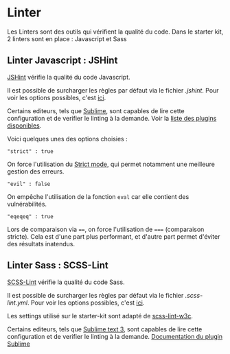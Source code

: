 
Linter
================================================================================

Les Linters sont des outils qui vérifient la qualité du code. Dans le starter kit,
2 linters sont en place : Javascript et Sass


Linter Javascript : JSHint
--------------------------------------------------------------------------------

[JSHint](http://jshint.com/) vérifie la qualité du code Javascript.

Il est possible de surcharger les règles par défaut via le fichier *.jshint*.
Pour voir les options possibles, c'est [ici](http://jshint.com/docs/options/).

Certains editeurs, tels que [Sublime](http://www.sublimetext.com/), sont capables
de lire cette configuration et de verifier le linting à la demande. Voir la [liste
des plugins disponibles](http://www.jshint.com/install/).

Voici quelques unes des options choisies :

``` "strict" : true ```

On force l'utilisation du [Strict mode](https://developer.mozilla.org/en-US/docs/Web/JavaScript/Reference/Strict_mode), qui permet notamment une meilleure gestion des erreurs.

``` "evil" : false ```

On empêche l'utilisation de la fonction ```eval``` car elle contient des vulnérabilités.

 ``` "eqeqeq" : true ```

Lors de comparaison via ```==```, on force l'utilisation de ```===``` (comparaison stricte). Cela est d'une part plus performant, et d'autre part permet d'éviter des résultats inatendus.


Linter Sass : SCSS-Lint
--------------------------------------------------------------------------------

[SCSS-Lint](https://github.com/causes/scss-lint) vérifie la qualité du code Sass.

Il est possible de surcharger les règles par défaut via le fichier *.scss-lint.yml*.
Pour voir les options possibles, c'est [ici](https://github.com/causes/scss-lint/blob/master/lib/scss_lint/linter/README.md).

Les settings utilisé sur le starter-kit sont adapté de [scss-lint-w3c](https://github.com/kaelig/scss-lint-w3c).

Certains editeurs, tels que [Sublime text 3](http://www.sublimetext.com/3), sont
capables de lire cette configuration et de verifier le linting à la demande.
[Documentation du plugin Sublime](https://sublime.wbond.net/packages/SublimeLinter-contrib-scss-lint)
